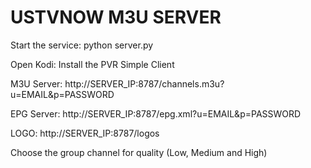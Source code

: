 # USTVNOW M3U SERVER

Start the service:
python server.py


Open Kodi:
Install the PVR Simple Client

M3U Server:
http://SERVER_IP:8787/channels.m3u?u=EMAIL&p=PASSWORD

EPG Server:
http://SERVER_IP:8787/epg.xml?u=EMAIL&p=PASSWORD

LOGO:
http://SERVER_IP:8787/logos


Choose the group channel for quality (Low, Medium and High)